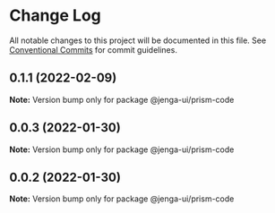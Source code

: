 # Change Log

All notable changes to this project will be documented in this file.
See [Conventional Commits](https://conventionalcommits.org) for commit guidelines.

## 0.1.1 (2022-02-09)

**Note:** Version bump only for package @jenga-ui/prism-code

## 0.0.3 (2022-01-30)

**Note:** Version bump only for package @jenga-ui/prism-code

## 0.0.2 (2022-01-30)

**Note:** Version bump only for package @jenga-ui/prism-code
